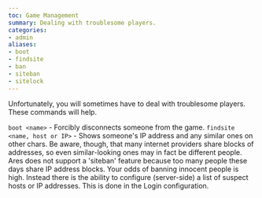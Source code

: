 ```yaml
---
toc: Game Management
summary: Dealing with troublesome players.
categories:
- admin
aliases:
- boot
- findsite
- ban
- siteban
- sitelock
---
```

Unfortunately, you will sometimes have to deal with troublesome players.  These commands will help.

 `boot <name>` - Forcibly disconnects someone from the game.
 `findsite <name, host or IP>` - Shows someone's IP address and any similar 
         ones on other chars. Be aware, though, that many internet providers share blocks 
         of addresses, so even similar-looking ones may in fact be different people.
   Ares does not support a 'siteban' feature because too many people these days share IP address blocks.  Your odds of banning innocent people is high.  Instead there is the ability to configure (server-side) a list of suspect hosts or IP addresses.  This is done in the Login configuration.
